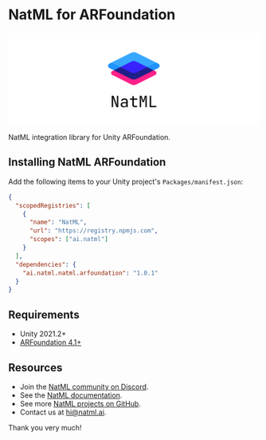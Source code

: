 # NatML for ARFoundation

![NatML](https://raw.githubusercontent.com/natmlx/.github/main/natml.png)

NatML integration library for Unity ARFoundation.

## Installing NatML ARFoundation
Add the following items to your Unity project's `Packages/manifest.json`:
```json
{
  "scopedRegistries": [
    {
      "name": "NatML",
      "url": "https://registry.npmjs.com",
      "scopes": ["ai.natml"]
    }
  ],
  "dependencies": {
    "ai.natml.natml.arfoundation": "1.0.1"
  }
}
```

## Requirements
- Unity 2021.2+
- [ARFoundation 4.1+](https://docs.unity3d.com/Packages/com.unity.xr.arfoundation@4.1/manual/index.html)

## Resources
- Join the [NatML community on Discord](https://natml.ai/community).
- See the [NatML documentation](https://docs.natml.ai/natml).
- See more [NatML projects on GitHub](https://github.com/natmlx).
- Contact us at [hi@natml.ai](mailto:hi@natml.ai).

Thank you very much!